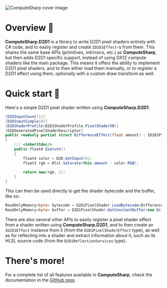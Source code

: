 ![ComputeSharp cover image](https://user-images.githubusercontent.com/10199417/108635546-3512ea00-7480-11eb-8172-99bc59f4eb6f.png)

# Overview 📖

**ComputeSharp.D2D1** is a library to write D2D1 pixel shaders entirely with C# code, and to easily register and create `ID2D1Effect`-s from them. This shares the same base APIs (primitives, intrinsics, etc.) as **ComputeSharp**, but then adds D2D1 specific support, instead of using DX12 compute shaders like the main package. This means it offers the ability to implement D2D1 pixel shaders, and to then either load them manually, or to register a D2D1 effect using them, optionally with a custom draw transform as well.

# Quick start 🚀

Here's a simple D2D1 pixel shader written using **ComputeSharp.D2D1**:

```csharp
[D2DInputCount(1)]
[D2DInputSimple(0)]
[D2DShaderProfile(D2D1ShaderProfile.PixelShader50)]
[D2DGeneratedPixelShaderDescriptor]
public readonly partial struct DifferenceEffect(float amount) : ID2D1PixelShader
{
    /// <inheritdoc/>
    public float4 Execute()
    {
        float4 color = D2D.GetInput(0);
        float3 rgb = Hlsl.Saturate(this.amount - color.RGB);

        return new(rgb, 1);
    }
}
```

This can then be used directly to get the shader bytecode and the buffer, like so:

```csharp
ReadOnlyMemory<byte> bytecode = D2D1PixelShader.LoadBytecode<DifferenceEffect>();
ReadOnlyMemory<byte> buffer = D2D1PixelShader.GetConstantBuffer(new DifferenceEffect(1));
```

There are also several other APIs to easily register a pixel shader effect from a shader written using **ComputeSharp.D2D1**, and to then create an `ID2D1Effect` instance from it (from the `D2D1PixelShaderEffect` type), as well as for reflecting into a shader and extract information about it, such as its HLSL source code (from the `D2D1ReflectionServices` type).

# There's more!
For a complete list of all features available in **ComputeSharp**, check the documentation in the [GitHub repo](https://github.com/Sergio0694/ComputeSharp).